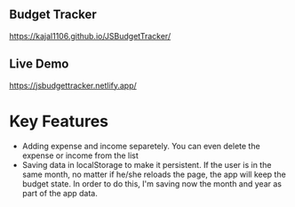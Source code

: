 
## Budget Tracker 
 https://kajal1106.github.io/JSBudgetTracker/

## Live Demo 
https://jsbudgettracker.netlify.app/

# Key Features

* Adding expense and income separetely. You can even delete the expense or income from the list
* Saving data in localStorage to make it persistent. If the user is in the same month, no matter if he/she reloads the page, the app will keep the budget state. In order to do this, I'm saving now the month and year as part of the app data.

